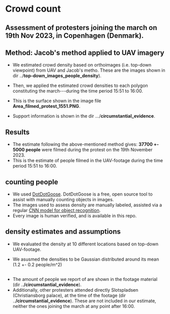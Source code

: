 # Crowd count
## Assessment of protesters joining the march on 19th Nov 2023, in Copenhagen (Denmark).

## Method: Jacob's method applied to UAV imagery

* We estimated crowd density based on orthoimages (i.e. top-down viewpoint) from UAV and Jacob's metho. These are the images shown in dir ../**top-down_images_people_density**).
* Then, we applied the estimated crowd densities to each polygon constituting the march---during the time period 15:51 to 16:00.
* This is the surface shown in the image file **Area_filmed_protest_1551.PNG**.

* Support information is shown in the dir .../**circumstantial_evidence**.


## Results

* The estimate following the above-mentioned method gives: **37700 +- 5000 people** were filmed during the protest on the 19th November 2023.
* This is the estimate of people filmed in the UAV-footage during the time period 15:51 to 16:00.

## counting people

* We used  [DotDotGoose](https://biodiversityinformatics.amnh.org/open_source/dotdotgoose/). DotDotGoose is a free, open source tool to assist with manually counting objects in images.
* The images used to assess density are manually labeled, assisted via a regular [CNN model for object recognition](https://www.kaggle.com/code/grayphantom/counting-people-yolov3-gluoncv).
* Every image is human verified, and is available in this repo.

## density estimates and assumptions

* We evaluated the density at 10 different locations based on top-down UAV-footage.

* We asusmed the densities to be Gaussian distributed around its mean (1.2 +- 0.2 people/m^2)

## 

* The amount of people we report of are shown in the footage material (dir ..**/circumstantial_evidence**). 
* Additionally, other protesters attended directly Slotspladsen (Christiansborg palace), at the time of the footage (dir ..**/circumstantial_evidence**). These are not included in our estimate, neither the ones joining the march at any point after 16:00. 

